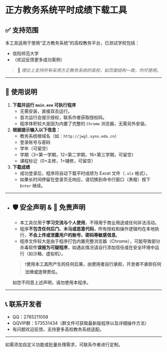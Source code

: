 # 正方教务系统平时成绩下载工具

## ✅ 支持范围

本工具适用于使用“正方教务系统”的高校教务平台，已测试学校包括：

- 信阳师范大学
- （欢迎反馈更多成功案例）

> 🧠 *理论上支持所有采用方正教务系统的高校，如页面结构一致，均可使用。*

------

## 🚀 使用说明

1. **下载并运行 `main.exe` 可执行程序**
   - 无需安装，直接双击运行。
   - 首次运行会提示授权，联系作者获取授权码。
   - 程序体积较大是因为内置了完整的 `Chrome` 浏览器，无需另外安装。
2. **根据提示输入以下信息：**
   - 教务系统根域名（如：`http://jwgl.xynu.edu.cn`）
   - 登录账号与密码
   - 学年（可留空）
   - 学期（3=第一学期，12=第二学期，16=第三学期，可留空）
   - 课程标记（0=主修，1=辅修，可留空）
3. **下载成绩**
   - 成功登录后，程序将自动下载平时成绩为 Excel 文件（`.xls` 格式）。
   - 如果长时间停留在登录页无响应，请切换到命令行窗口（黑框）按下 `Enter` 继续。

------

- ## 🛡 安全声明 & 📌 免责声明

  - 本工具仅用于**学习交流与个人使用**，不得用于商业用途或任何非法活动。
  - 程序**不包含任何后门、木马或恶意代码**，所有授权和操作逻辑均在本地执行，**不会上传或泄露用户的账号、密码等敏感信息**。
  - 程序文件较大是由于程序打包内置完整浏览器（Chrome），可能导致部分杀毒软件**误报为可疑程序**，如遇此情况请自行添加信任或在安全环境中运行（如沙箱、虚拟机）。

  > ❗**使用本工具所产生的任何后果，由使用者自行承担，开发者不承担任何法律或连带责任。**

  如您不同意上述声明，请勿使用本程序。

------

## 📞 联系开发者

- QQ：2785211058
- QQVIP群：573531434（群文件可获取最新版程序以及详细操作方法）
- 有问题欢迎反馈，支持更多高校教务系统适配。

------

如需添加自定义功能或批量处理需求，可联系作者进行定制。
